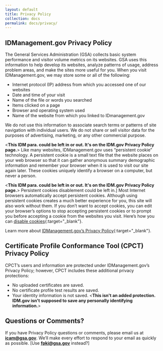 ```yaml
---
layout: default
title: Privacy Policy
collection: docs
permalink: docs/privacy/
---
```



## IDManagement.gov Privacy Policy 
The General Services Administration (GSA) collects basic system performance and visitor volume metrics on its websites. GSA uses this information to help develop its websites, analyze patterns of usage, address problem areas, and make the sites more useful for you. 
When you visit IDManagement.gov, we may store some or all of the following:

*	Internet protocol (IP) address from which you accessed one of our websites
*	Date and time of your visit
*	Name of the file or words you searched
*	Items clicked on a page
*	Browser and operating system used
* Name of the website from which you linked to IDmanagement.gov

We do not use this information to associate search terms or patterns of site navigation with individual users. We do not share or sell visitor data for the purposes of advertising, marketing, or any other commercial purpose.

<**This IDM para. could be left in or out. It's on the IDM.gov Privacy Policy page.**> Like many websites, IDManagement.gov uses “persistent cookie” technology. A persistent cookie is a small text file that the website places on your web browser so that it can gather anonymous summary demographic information and remember your browser when it is used to visit our site again later. These cookies uniquely identify a browser on a computer, but never a person.

<**This IDM para. could be left in or out. It's on the IDM.gov Privacy Policy page.**> Persistent cookies disablement could be left in.] Most Internet browsers automatically accept persistent cookies. Although using persistent cookies creates a much better experience for you, this site will also work without them. If you don’t want to accept cookies, you can edit your browser’s options to stop accepting persistent cookies or to prompt you before accepting a cookie from the websites you visit. Here’s how you can [disable cookies](https://www.usa.gov/optout-instructions){:target="_blank"}.

Learn more about [IDManagement.gov’s Privacy Policy](https://www.idmanagement.gov/privacy-policy/){:target="_blank"}. 

## Certificate Profile Conformance Tool (CPCT) Privacy Policy

CPCT’s users and information are protected under IDManagement.gov’s Privacy Policy; however, CPCT includes these additional privacy protections:

* No uploaded certificates are saved.  
* No certificate profile test results are saved.  
* Your identity information is not saved. <**This isn't an added protection. IDM.gov isn't supposed to save any personally identifying information.**>

## Questions or Comments?

If you have Privacy Policy questions or comments, please email us at **icam@gsa.gov**. We’ll make every effort to respond to your email as quickly as possible.  [Use **fpki@gsa.gov** instead?]  
